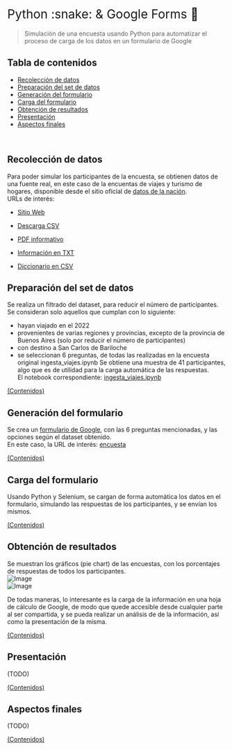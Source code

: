 
<h1 style="font-weight:normal">
 Python :snake: & Google Forms 📒
</h1>

> Simulación de una encuesta usando Python para automatizar el proceso de carga de los datos en un formulario de Google

## Tabla de contenidos

- [Recolección de datos](#recolección-de-datos)
- [Preparación del set de datos](#preparación-del-set-de-datos)
- [Generación del formulario](#generación-del-formulario)
- [Carga del formulario](#carga-del-formulario)
- [Obtención de resultados](#obtención-de-resultados)
- [Presentación](#presentación)
- [Aspectos finales](#aspectos-finales)

<br>

## Recolección de datos

Para poder simular los participantes de la encuesta, se obtienen datos de una fuente real, en este caso de la encuentas de viajes y turismo de hogares, disponible desde el sitio oficial de [datos de la nación](https://datos.gob.ar).<br>
URLs de interés:

- [Sitio Web](https://datos.gob.ar/dataset/turismo-encuesta-viajes-turismo-hogares-evyth---microdatos/archivo/turismo_645e5505-68ee-4cfa-90f9-fcc9a4a34a85)

- [Descarga CSV](http://datos.yvera.gob.ar/dataset/b5819e9b-5edf-4aad-bd39-a81158a2b3f3/resource/645e5505-68ee-4cfa-90f9-fcc9a4a34a85/download/evyth_microdatos.csv)

- [PDF informativo](http://datos.yvera.gob.ar/dataset/b5819e9b-5edf-4aad-bd39-a81158a2b3f3/resource/1b5d26f1-0ab9-4908-a44f-9ac5bd685f1b/download/evyth-data.pdf)

- [Información en TXT](https://datos.yvera.gob.ar/dataset/b5819e9b-5edf-4aad-bd39-a81158a2b3f3/resource/20e2c018-a2ee-4d97-9c67-a4303f669255/download/evyth_diccionario_registro.txt)

- [Diccionario en CSV](http://datos.yvera.gob.ar/dataset/b5819e9b-5edf-4aad-bd39-a81158a2b3f3/resource/d8107236-f5ba-428d-8a31-f9b2034d8c8f/download/evyth_diccionario_registro.csv)
        

## Preparación del set de datos

Se realiza un filtrado del dataset, para reducir el número de participantes. Se consideran solo aquellos que cumplan con lo siguiente:

- hayan viajado en el 2022
- provenientes de varias regiones y provincias, excepto de la provincia de Buenos Aires (solo por reducir el número de participantes)
- con destino a San Carlos de Bariloche
- se seleccionan 6 preguntas, de todas las realizadas en la encuesta original
ingesta_viajes.ipynb
Se obtiene una muestra de 41 participantes, algo que es de utilidad para la carga automática de las respuestas.<br>
El notebook correspondiente: [ingesta_viajes.ipynb](ingesta_viajes.ipynb)

[(Contenidos)](#tabla-de-contenidos)
<br>

## Generación del formulario

Se crea un [formulario de Google](https://www.google.com/forms/about/), con las 6 preguntas mencionadas, y las opciones según el dataset obtenido.
<br>
En este caso, la URL de interés: [encuesta](https://docs.google.com/forms/d/e/1FAIpQLSdRCqe54MSDtz3tSjjw0few6OGz0gTQ0NwnKc7Bd--FHwDyvg/viewform?usp=sf_link)

[(Contenidos)](#tabla-de-contenidos)
<br>


## Carga del formulario

Usando Python y Selenium, se cargan de forma automática los datos en el formulario, simulando las respuestas de los participantes, y se envían los mismos.

[(Contenidos)](#tabla-de-contenidos)
<br>

## Obtención de resultados

Se muestran los gráficos (pie chart) de las encuestas, con los porcentajes de respuestas de todos los participantes.
<br>
![Image](/assets/images/Screenshot_20230210_173128.png)
<br>
![Image](/assets/images/Screenshot_20230210_173138.png)
<br>


De todas maneras, lo interesante es la carga de la información en una hoja de cálculo de Google, de modo que quede accesible desde cualquier parte al ser compartida, y se pueda realizar un análisis de de la información, así como la presentación de la misma.



[(Contenidos)](#tabla-de-contenidos)
<br>

## Presentación

(TODO)

[(Contenidos)](#tabla-de-contenidos)
<br>


## Aspectos finales
(TODO)

[(Contenidos)](#tabla-de-contenidos)
<br>
